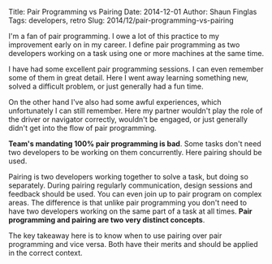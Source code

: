 Title: Pair Programming vs Pairing
Date: 2014-12-01
Author: Shaun Finglas
Tags: developers, retro
Slug: 2014/12/pair-programming-vs-pairing

I'm a fan of pair programming. I owe a lot of this practice to my
improvement early on in my career. I define pair programming as two
developers working on a task using one or more machines at the same
time.

I have had some excellent pair programming sessions. I can even remember
some of them in great detail. Here I went away learning something new,
solved a difficult problem, or just generally had a fun time.

On the other hand I've also had some awful experiences, which
unfortunately I can still remember. Here my partner wouldn't play the
role of the driver or navigator correctly, wouldn't be engaged, or just
generally didn't get into the flow of pair programming.

**Team's mandating 100% pair programming is bad**. Some tasks don't need
two developers to be working on them concurrently. Here pairing should
be used.

Pairing is two developers working together to solve a task, but doing so
separately. During pairing regularly communication, design sessions and
feedback should be used. You can even join up to pair program on complex
areas. The difference is that unlike pair programming you don't need to
have two developers working on the same part of a task at all times.
**Pair programming and pairing are two very distinct concepts**.

The key takeaway here is to know when to use pairing over pair
programming and vice versa. Both have their merits and should be applied
in the correct context.